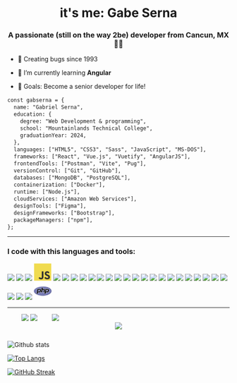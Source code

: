 <h1 align="center">it's me: Gabe Serna</h1>
<h3 align="center">A passionate (still on the way 2be) developer from Cancun, MX 🌴🌊</h3>

- 💾 Creating bugs since 1993

- 🌱 I’m currently learning **Angular**

- 🎯 Goals: Become a senior developer for life!

```
const gabserna = {
  name: "Gabriel Serna",
  education: {
    degree: "Web Development & programming",
    school: "Mountainlands Technical College",
    graduationYear: 2024,
  },
  languages: ["HTML5", "CSS3", "Sass", "JavaScript", "MS-DOS"],
  frameworks: ["React", "Vue.js", "Vuetify", "AngularJS"],
  frontendTools: ["Postman", "Vite", "Pug"],
  versionControl: ["Git", "GitHub"],
  databases: ["MongoDB", "PostgreSQL"],
  containerization: ["Docker"],
  runtime: ["Node.js"],
  cloudServices: ["Amazon Web Services"],
  designTools: ["Figma"],
  designFrameworks: ["Bootstrap"],
  packageManagers: ["npm"],
};

```
<hr>
<div align="left">
        <h3>I code with this languages and tools:</h3>
          <img src="https://cdn.jsdelivr.net/gh/devicons/devicon/icons/html5/html5-original.svg" height="40" />
            <img src="https://cdn.jsdelivr.net/gh/devicons/devicon/icons/css3/css3-original.svg" height="40" />
            <img src="https://cdn.jsdelivr.net/gh/devicons/devicon/icons/sass/sass-original.svg" height="40" />
            <img src="https://raw.githubusercontent.com/devicons/devicon/master/icons/javascript/javascript-original.svg" height="40" />
            <img src="https://cdn.jsdelivr.net/gh/devicons/devicon/icons/react/react-original.svg" height="40" />
            <img src="https://cdn.jsdelivr.net/gh/devicons/devicon/icons/angularjs/angularjs-original.svg" height="40" />
            <img src="https://skillicons.dev/icons?i=aws" height="40" />
            <img src="https://www.vectorlogo.zone/logos/git-scm/git-scm-icon.svg" height="40" />
            <img src="https://skillicons.dev/icons?i=github" height="40" />
            <img src="https://cdn.jsdelivr.net/gh/devicons/devicon/icons/nodejs/nodejs-original.svg" height="40" />
            <img src="https://cdn.jsdelivr.net/gh/devicons/devicon/icons/npm/npm-original-wordmark.svg" height="40" />
            <img src="https://cdn.jsdelivr.net/gh/devicons/devicon/icons/docker/docker-original.svg" height="40" />
            <img src="https://cdn.jsdelivr.net/gh/devicons/devicon/icons/mongodb/mongodb-original.svg" height="40" />
            <img src="https://cdn.jsdelivr.net/gh/devicons/devicon/icons/postgresql/postgresql-original.svg" height="40" />
            <img src="https://cdn.jsdelivr.net/gh/devicons/devicon/icons/figma/figma-original.svg" height="40" />
            <img src="https://cdn.jsdelivr.net/gh/devicons/devicon/icons/bootstrap/bootstrap-original.svg" height="40" />
            <img src="https://cdn.jsdelivr.net/gh/devicons/devicon/icons/msdos/msdos-original.svg" height="40" />
            <img src="https://cdn.jsdelivr.net/gh/devicons/devicon/icons/slack/slack-original.svg" height="40" />
            <img src="https://cdn.jsdelivr.net/gh/devicons/devicon/icons/vscode/vscode-original.svg" height="40" />
            <img src="https://cdn.jsdelivr.net/gh/devicons/devicon/icons/vuejs/vuejs-original.svg" height="40" />
            <img src="https://cdn.jsdelivr.net/gh/devicons/devicon/icons/vuetify/vuetify-original.svg" height="40" />
            <img src="https://skillicons.dev/icons?i=postman" height="40" />
            <img src="https://cdn.worldvectorlogo.com/logos/pug.svg" height="40" />
            <img src="https://skillicons.dev/icons?i=vite" height="40" />
          <img src="https://www.vectorlogo.zone/logos/jasmine/jasmine-icon.svg" height="40" />
          <img src="https://raw.githubusercontent.com/detain/svg-logos/780f25886640cef088af994181646db2f6b1a3f8/svg/karma.svg" height="40" />
          <img src="https://www.vectorlogo.zone/logos/kubernetes/kubernetes-icon.svg" height="40" />
          <img src="https://raw.githubusercontent.com/devicons/devicon/master/icons/php/php-original.svg" height="40" />
        </div>
<hr>
    <div align="center" style="display: flex; flex-direction: row; margin:0 auto">
        <div align="center" style="width: 20%;">
        <img src="https://github-readme-stats.vercel.app/api?username=gabserna&theme=tokyonight&show_icons=true&&hide_border=true&border_radius=2&date_format=M%20j%5B%2C%20Y%5D&card_width=300">
        <img src="https://github-readme-streak-stats.herokuapp.com/?user=gabserna&theme=tokyonight&show_icons=true">    
    </div>
        <a href="https://github.com/gabserna/github-readme-stats">
            <img src="https://github-readme-stats.vercel.app/api/top-langs/?username=gabserna&theme=tokyonight&show_icons=true&&hide_border=true&border_radius=2&date_format=M%20j%5B%2C%20Y%5D&card_width=250">
        </a>
    </div>
<div align="center">
  <img src="https://profile-counter.glitch.me/gabserna/count.svg?"  />
</div>

###


![Github stats](https://github-readme-stats.vercel.app/api?username=gabserna&theme=tokyonight&show_icons=true&&hide_border=true&border_radius=2&date_format=M%20j%5B%2C%20Y%5D&card_width=300)

[![Top Langs](https://github-readme-stats.vercel.app/api/top-langs/?username=gabserna&theme=tokyonight&show_icons=true&&hide_border=true&border_radius=2&date_format=M%20j%5B%2C%20Y%5D&card_width=250)](https://github.com/gabserna/github-readme-stats)



[![GitHub Streak](https://github-readme-streak-stats.herokuapp.com?user=gabserna&theme=tokyonight&hide_border=true&border_radius=2&date_format=M%20j%5B%2C%20Y%5D&card_width=350)](https://git.io/streak-stats)